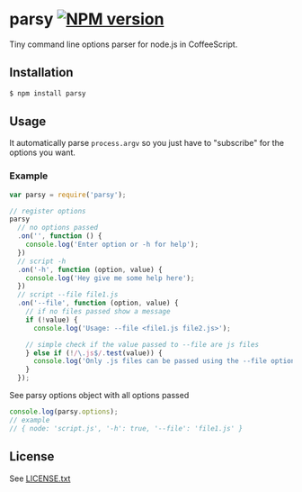 # parsy [![NPM version](https://badge.fury.io/js/parsy.png)](http://badge.fury.io/js/parsy)

Tiny command line options parser for node.js in CoffeeScript.

## Installation

```bash
$ npm install parsy
```

## Usage

It automatically parse `process.argv` so you just have to "subscribe" for the options you want.

### Example

```javascript
var parsy = require('parsy');

// register options
parsy
  // no options passed
  .on('', function () {
    console.log('Enter option or -h for help');
  })
  // script -h
  .on('-h', function (option, value) {
    console.log('Hey give me some help here');
  })
  // script --file file1.js
  .on('--file', function (option, value) {
    // if no files passed show a message
    if (!value) {
      console.log('Usage: --file <file1.js file2.js>');

    // simple check if the value passed to --file are js files
    } else if (!/\.js$/.test(value)) {
      console.log('Only .js files can be passed using the --file option!');
    }
  });
```

See parsy options object with all options passed

```javascript
console.log(parsy.options);
// example
// { node: 'script.js', '-h': true, '--file': 'file1.js' }
```

## License
See [LICENSE.txt](https://raw.github.com/dciccale/parsy/master/LICENSE.txt)

